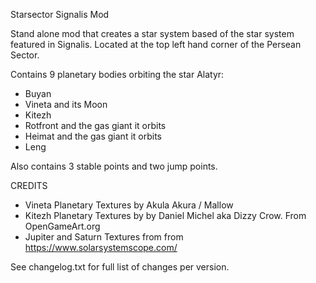 Starsector Signalis Mod

Stand alone mod that creates a star system based of the star system featured in Signalis. Located at the top left hand corner of the Persean Sector.

Contains 9 planetary bodies orbiting the star Alatyr:

* Buyan
* Vineta and its Moon
* Kitezh
* Rotfront and the gas giant it orbits
* Heimat and the gas giant it orbits
* Leng

Also contains 3 stable points and two jump points.

CREDITS 
* Vineta Planetary Textures by Akula Akura / Mallow 
* Kitezh Planetary Textures by by Daniel Michel aka Dizzy Crow. From OpenGameArt.org 
* Jupiter and Saturn Textures from from https://www.solarsystemscope.com/

See changelog.txt for full list of changes per version.